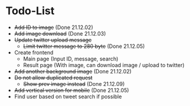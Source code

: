 # Todo-List

- ~~Add ID to image~~ (Done 21.12.02)
- ~~Add image download~~ (Done 21.12.03)
- ~~Update twitter upload message~~
  - ~~Limit twitter message to 280 byte~~ (Done 21.12.05)
- Create frontend
  - Main page (Input ID, message, search)
  - Result page (With image, can download image / upload to twitter)
- ~~Add another background image~~ (Done 21.12.02)
- ~~Do not allow duplicated request~~
  - ~~Show prev image instead~~ (Done 21.12.09)
- ~~Add vertical version for mobile~~ (Done 21.12.05)
- Find user based on tweet search if possible

